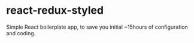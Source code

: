 # react-redux-styled
Simple React boilerplate app, to save you initial ~15hours of configuration and coding.
